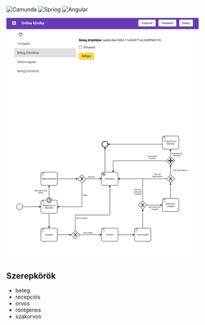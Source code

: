 ![Camunda](https://img.shields.io/badge/Camunda-orange) ![Spring](https://img.shields.io/badge/Spring_Boot-green) ![Angular](https://img.shields.io/badge/Angular-red)

![Tasks page](files/feladatok-nezet.png)
![Workflow chart](files/fogszabalyzo-folyamat.png)

## Szerepkörök
- beteg
- recepciós
- orvos
- röntgenes
- szakorvos
